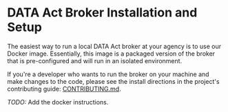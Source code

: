 # DATA Act Broker Installation and Setup

The easiest way to run a local DATA Act broker at your agency is to use our Docker image. Essentially, this image is a packaged version of the broker that is pre-configured and will run in an isolated environment.

If you're a developer who wants to run the broker on your machine and make changes to the code, please see the install directions in the project's contributing guide: [CONTRIBUTING.md](CONTRIBUTING.md "project contributing guide").

*TODO:* Add the docker instructions.